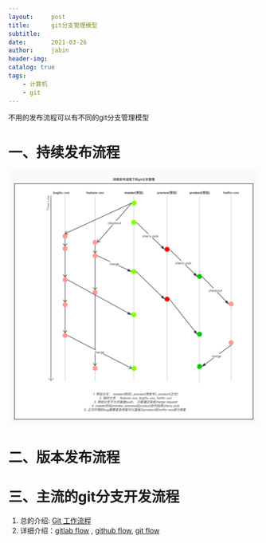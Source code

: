 ```yaml
---
layout:     post
title:      git分支管理模型
subtitle:   
date:       2021-03-26
author:     jabin
header-img: 
catalog: true
tags:
    - 计算机
    - git
---
```


不用的发布流程可以有不同的git分支管理模型

# 一、持续发布流程
![图片描述](/img/gitlab_flow1.jpg)
# 二、版本发布流程

# 三、主流的git分支开发流程
1. 总的介绍: [Git 工作流程](http://www.ruanyifeng.com/blog/2015/12/git-workflow.html)
2. 详细介绍：[gitlab flow]( https://docs.gitlab.com/ee/workflow/gitlab_flow.html) ,  [github flow](https://guides.github.com/introduction/flow/index.html),  [git flow](https://nvie.com/posts/a-successful-git-branching-model/)
